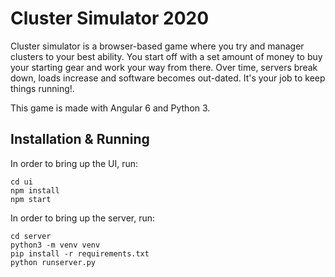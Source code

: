 
# Cluster Simulator 2020

Cluster simulator is a browser-based game where you try and manager clusters to your best
ability. You start off with a set amount of money to buy your starting gear and work your
way from there. Over time, servers break down, loads increase and software becomes out-dated.
It's your job to keep things running!.

This game is made with Angular 6 and Python 3.

## Installation & Running

In order to bring up the UI, run:

```
cd ui
npm install
npm start
```

In order to bring up the server, run:

```
cd server
python3 -m venv venv
pip install -r requirements.txt
python runserver.py
```

